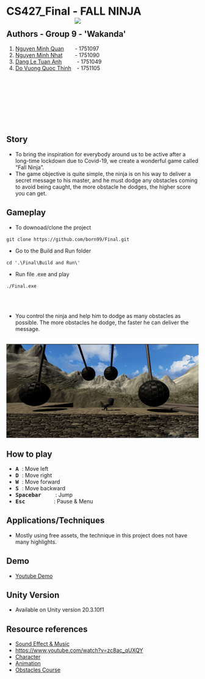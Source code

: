 # CS427_Final - FALL NINJA <img src="https://github.com/born99/Final/blob/master/Poster_final.png" width="325" align="right">
## Authors - Group 9 - 'Wakanda'
 1. [Nguyen Minh Quan](https://github.com/zxquan123) &emsp;&ensp; - 1751097     
 2. [Nguyen Minh Nhat](https://github.com/born99) &emsp;&ensp;&nbsp; - 1751090
 3. [Dang Le Tuan Anh](https://github.com/dangletuananh69) &emsp;&ensp;&ensp;&nbsp; - 1751049
 4. [Do Vuong Quoc Thinh](https://github.com/dvqthinh25111999) &ensp; - 1751105
 <br /><br /><br />
<br /><br /><br />
<br /><br /><br />






## Story
* To bring the inspiration for everybody around us to be active after a long-time lockdown due to Covid-19, we create a wonderful game called “Fall Ninja”. 
* The game objective is quite simple, the ninja is on his way to deliver a secret message to his master, and he must dodge any obstacles coming to avoid being caught, the more obstacle he dodges, the higher score you can get. 

## Gameplay

* To downoad/clone the project
```
git clone https://github.com/born99/Final.git
```
* Go to the Build and Run folder
```
cd '.\Final\Build and Run\'
```
* Run file .exe and play
```
./Final.exe
```
<br /><br />
* You control the ninja and help him to dodge as many obstacles as possible. The more obstacles he dodge, the faster he can deliver the message.
<br />
<img src="https://github.com/born99/Final/blob/master/gameplay.png" width="960" align="center">


## How to play
* <kbd> **A** </kbd> : Move left
* <kbd> **D** </kbd> : Move right
* <kbd> **W** </kbd> : Move forward
* <kbd> **S** </kbd> : Move backward
* <kbd>	**Spacebar** </kbd>&emsp;&nbsp;&ensp;        : Jump
* <kbd> **Esc** </kbd>&emsp;&emsp;&emsp;&emsp;&ensp;   : Pause & Menu

## Applications/Techniques
* Mostly using free assets, the technique in this project does not have many highlights.

## Demo 
* [Youtube Demo](https://www.youtube.com/watch?v=jn3pMAl4tV0)

## Unity Version
* Available on Unity version 20.3.10f1

## Resource references
* [Sound Effect & Music](https://freesound.org/) 
* https://www.youtube.com/watch?v=zc8ac_qUXQY
* [Character](https://assetstore.unity.com/packages/3d/characters/low-character-pack-free-sample-192954?fbclid=IwAR0oP8UP45kKo302u5CjC3FolZ6g2Sy6Du6fLulY1apQ99wN-3aEyIGlJyw)
* [Animation](https://www.mixamo.com/?fbclid=IwAR0Jr4y6BVNQid3vFFC3gwlm0laZ_ub4AKDe9s14fkOIvlKR_SqFOQPkBwk#/?page=1&query=ninza+run)
* [Obstacles Course](https://assetstore.unity.com/packages/templates/packs/obstacle-course-pack-178169?fbclid=IwAR3uXZWEZmB7QK3cDxU6gF2Ch5wYOWELIU2DtxxGMofC-SOc_7y8rGNJgU4)
